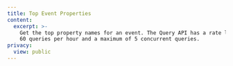 ```yaml
---
title: Top Event Properties
content:
  excerpt: >-
    Get the top property names for an event. The Query API has a rate limit of
    60 queries per hour and a maximum of 5 concurrent queries.
privacy:
  view: public
---
```


